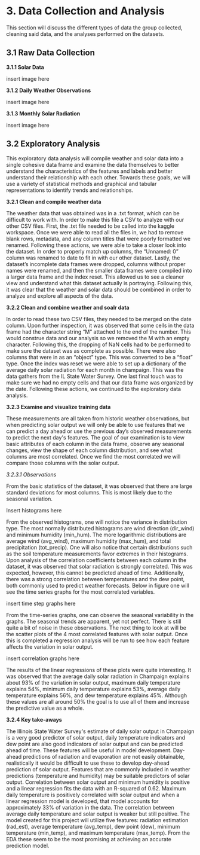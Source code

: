 # 3. Data Collection and Analysis

This section will discuss the different types of data the group collected, cleaning said data, and the analyses performed on the datasets.

## 3.1 Raw Data Collection

**3.1.1 Solar Data**

insert image here

**3.1.2 Daily Weather Observations**

insert image here

**3.1.3 Monthly Solar Radiation**

insert image here

## 3.2 Exploratory Analysis

This exploratory data analysis will compile weather and solar data into a single cohesive data frame and examine the data themselves to better understand the characteristics of the features and labels and better understand their relationship with each other. Towards these goals, we will use a variety of statistical methods and graphical and tabular representations to identify trends and relationships.

**3.2.1 Clean and compile weather data**

The weather data that was obtained was in a .txt format, which can be difficult to work with. In order to make this file a CSV to analyze with our other CSV files. First, the .txt file needed to be called into the kaggle workspace. Once we were able to read all the files in, we had to remove blank rows, metadata, and any column titles that were poorly formatted we renamed. Following these actions, we were able to take a closer look into the dataset. In order to properly match up columns, the “Unnamed: 0” column was renamed to date to fit in with our other dataset. Lastly, the dataset’s incomplete data frames were dropped, columns without proper names were renamed, and then the smaller data frames were compiled into a larger data frame and the index reset. This allowed us to see a cleaner view and understand what this dataset actually is portraying. Following this, it was clear that the weather and solar data should be combined in order to analyze and explore all aspects of the data.

**3.2.2 Clean and combine weather and soalr data**

In order to read these two CSV files, they needed to be merged on the date column. Upon further inspection, it was observed that some cells in the data frame had the character string “M” attached to the end of the number. This would construe data and our analysis so we removed the M with an empty character. Following this, the dropping of NaN cells had to be performed to make sure the dataset was as complete as possible. There were also columns that were in as an “object” type. This was converted to be a “float” type. Once the index was reset we were able to set up a dictionary of the average daily solar radiation for each month in champaign. This was the data gathers from the IL State Water Survey. One last final touch was to make sure we had no empty cells and that our data frame was organized by the date. Following these actions, we continued to the exploratory data analysis.

**3.2.3 Examine and visualize training data**

These measurements are all taken from historic weather observations, but when predicting solar output we will only be able to use features that we can predict a day ahead or use the previous day’s observed measurements to predict the next day's features. The goal of our examination is to view basic attributes of each column in the data frame, observe any seasonal changes, view the shape of each column distribution, and see what columns are most correlated. Once we find the most correlated we will compare those columns with the solar output.

*3.2.3.1 Observations*

From the basic statistics of the dataset, it was observed that there are large standard deviations for most columns. This is most likely due to the seasonal variation. 

Insert histograms here

From the observed histograms, one will notice the variance in distribution type. The most normally distributed histograms are wind direction (dir_wind) and minimum humidity (min_hum). The more logarithmic distributions are average wind (avg_wind), maximum humidity (max_hum), and total precipitation (tot_precip). One will also notice that certain distributions such as the soil temperature measurements favor extremes in their histograms.
Upon analysis of the correlation coefficients between each column in the dataset, it was observed that solar radiation is strongly correlated. This was expected, however, this cannot be predicted ahead of time. Additionally, there was a strong correlation between temperatures and the dew point, both commonly used to predict weather forecasts. Below in figure one will see the time series graphs for the most correlated variables.

insert time step graphs here

From the time-series graphs, one can observe the seasonal variability in the graphs. The seasonal trends are apparent, yet not perfect. There is still quite a bit of noise in these observations. The next thing to look at will be the scatter plots of the 4 most correlated features with solar output. Once this is completed a regression analysis will be run to see how each feature affects the variation in solar output.

insert correlation graphs here

The results of the linear regressions of these plots were quite interesting. It was observed that the average daily solar radiation in Champaign explains about 93% of the variation in solar output, maximum daily temperature explains 54%, minimum daily temperature explains 53%, average daily temperature explains 56%, and dew temperature explains 45%. Although these values are all around 50% the goal is to use all of them and increase the predictive value as a whole.

**3.2.4 Key take-aways**

The Illinois State Water Survey's estimate of daily solar output in Champaign is a very good predictor of solar output, daily temperature indicators and dew point are also good indicators of solar output and can be predicted ahead of time. These features will be useful in model development. Day-ahead predictions of radiation and evaporation are not easily obtainable, realistically it would be difficult to use these to develop day-ahead prediction of solar output.  Features that are commonly included in weather predictions (temperature and humidity) may be suitable predictors of solar output.  Correlation between solar output and minimum humidity is positive and a linear regression fits the data with an R-squared of 0.62. Maximum daily temperature is positively correlated with solar output and when a linear regression model is developed, that model accounts for approximately 33% of variation in the data. The correlation between average daily temperature and solar output is weaker but still positive. The model created for this project will utilize five features: radiation estimation (rad_est), average temperature (avg_temp), dew point (dew), minimum temperature (min_temp), and maximum temperature (max_temp). From the EDA these seem to be the most promising at achieving an accurate prediction model.
